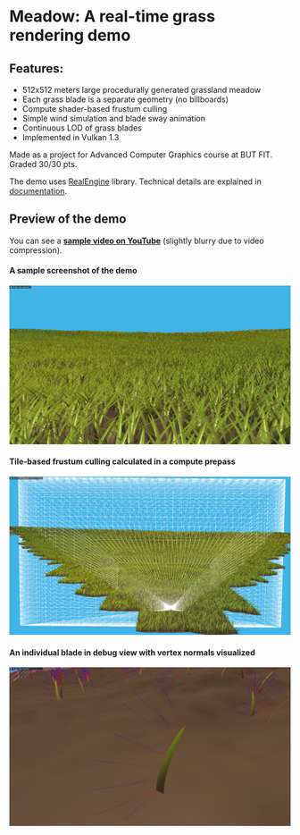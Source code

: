 # Meadow: A real-time grass rendering demo

## Features:

- 512x512 meters large procedurally generated grassland meadow
- Each grass blade is a separate geometry (no billboards)
- Compute shader-based frustum culling
- Simple wind simulation and blade sway animation
- Continuous LOD of grass blades
- Implemented in Vulkan 1.3

Made as a project for Advanced Computer Graphics course at BUT FIT. Graded 30/30 pts.

The demo uses [RealEngine](https://github.com/ZADNE/RealEngine) library. Technical details are explained in [documentation](https://github.com/ZADNE/Meadow/blob/master/doc.pdf).

## Preview of the demo

You can see a [**sample video on YouTube**](https://youtu.be/10An7OE2fW8) (slightly blurry due to video compression).

#### A sample screenshot of the demo

![screenshot](readme_img/screenshot.png)

#### Tile-based frustum culling calculated in a compute prepass

![frustum culling](readme_img/frustum_culling.png)

#### An individual blade in debug view with vertex normals visualized

![blade](readme_img/blade.png)
